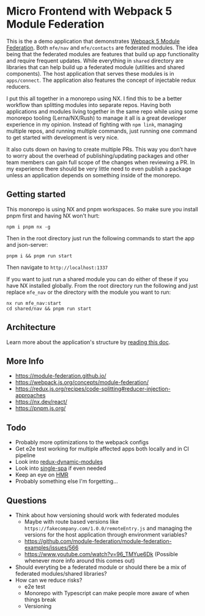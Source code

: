 # Micro Frontend with Webpack 5 Module Federation

This is the a demo application that demonstrates [Webpack 5 Module Federation](https://webpack.js.org/concepts/module-federation/). Both `mfe/nav` and `mfe/contacts` are federated modules. The idea being that the federated modules are features that build up app functionality and require frequent updates. While everything in `shared` directory are libraries that can help build up a federated module (utilities and shared components). The host application that serves these modules is in `apps/connect`. The application also features the concept of injectable redux reducers.

I put this all together in a monorepo using NX. I find this to be a better workflow than splitting modules into separate repos. Having both applications and modules living together in the same repo while using some monorepo tooling (Lerna/NX/Rush) to manage it all is a great developer experience in my opinion. Instead of fighting with `npm link`, managing multiple repos, and running multiple commands, just running one command to get started with development is very nice.

It also cuts down on having to create multiple PRs. This way you don’t have to worry about the overhead of publishing/updating packages and other team members can gain full scope of the changes when reviewing a PR. In my experience there should be very little need to even publish a package unless an application depends on something inside of the monorepo.

## Getting started

This monorepo is using NX and pnpm workspaces. So make sure you install pnpm first and having NX won't hurt:

```
npm i pnpm nx -g
```

Then in the root directory just run the following commands to start the app and json-server:

```
pnpm i && pnpm run start
```

Then navigate to `http://localhost:1337`

If you want to just run a shared module you can do either of these if you have NX installed globally. From the root directory run the following and just replace `mfe_nav` or the directory with the module you want to run:

```
nx run mfe_nav:start
cd shared/nav && pnpm run start
```

## Architecture

Learn more about the application's structure by [reading this doc](./ARCHITECTURE.md).

## More Info

- https://module-federation.github.io/
- https://webpack.js.org/concepts/module-federation/
- https://redux.js.org/recipes/code-splitting#reducer-injection-approaches
- https://nx.dev/react/
- https://pnpm.js.org/

## Todo

- Probably more optimizations to the webpack configs
- Get e2e test working for multiple affected apps both locally and in CI pipeline
- Look into [redux-dynamic-modules](https://github.com/Microsoft/redux-dynamic-modules)
- Look into [single-spa](https://single-spa.js.org/) if even needed
- Keep an eye on [HMR](https://github.com/pmmmwh/react-refresh-webpack-plugin/issues/126)
- Probably something else I'm forgetting...

## Questions

- Think about how versioning should work with federated modules
  - Maybe with route based versions like `https://fakecompany.com/1.0.0/remoteEntry.js` and managing the versions for the host application through environment variables?
  - https://github.com/module-federation/module-federation-examples/issues/566
  - https://www.youtube.com/watch?v=96_TMYue6Dk (Possible whenever more info around this comes out)
- Should everyting be a federated module or should there be a mix of federated modules/shared libraries?
- How can we reduce risks?
  - e2e test
  - Monorepo with Typescript can make people more aware of when things break
  - Versioning
